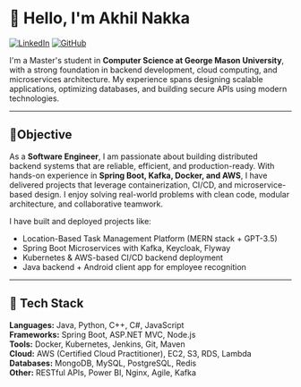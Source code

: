 # 👋 Hello, I'm Akhil Nakka

[![LinkedIn](https://img.shields.io/badge/LinkedIn-Connect-blue)](https://www.linkedin.com/in/nakka-akhil-631395182/)
[![GitHub](https://img.shields.io/badge/GitHub-Explore-black)](https://github.com/AKHILNAKKA5)

I'm a Master's student in **Computer Science at George Mason University**, with a strong foundation in backend development, cloud computing, and microservices architecture. My experience spans designing scalable applications, optimizing databases, and building secure APIs using modern technologies.

---

## 🎯Objective

As a **Software Engineer**, I am passionate about building distributed backend systems that are reliable, efficient, and production-ready. With hands-on experience in **Spring Boot, Kafka, Docker, and AWS**, I have delivered projects that leverage containerization, CI/CD, and microservice-based design. I enjoy solving real-world problems with clean code, modular architecture, and collaborative teamwork.

I have built and deployed projects like:

- Location-Based Task Management Platform (MERN stack + GPT-3.5)
- Spring Boot Microservices with Kafka, Keycloak, Flyway
- Kubernetes & AWS-based CI/CD backend deployment
- Java backend + Android client app for employee recognition

---

## 🧰 Tech Stack

**Languages:** Java, Python, C++, C#, JavaScript  
**Frameworks:** Spring Boot, ASP.NET MVC, Node.js  
**Tools:** Docker, Kubernetes, Jenkins, Git, Maven  
**Cloud:** AWS (Certified Cloud Practitioner), EC2, S3, RDS, Lambda  
**Databases:** MongoDB, MySQL, PostgreSQL, Redis  
**Other:** RESTful APIs, Power BI, Nginx, Agile, Kafka  
